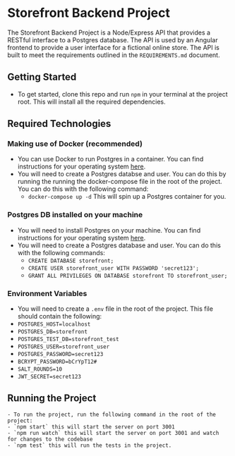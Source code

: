 # Storefront Backend Project
The Storefront Backend Project is a Node/Express API that provides a RESTful interface to a Postgres database. The API is used by an Angular frontend to provide a user interface for a fictional online store. The API is built to meet the requirements outlined in the `REQUIREMENTS.md` document.

## Getting Started
- To get started, clone this repo and run `npm` in your terminal at the project root. This will install all the required dependencies.


## Required Technologies

### Making use of Docker (recommended)
- You can use Docker to run Postgres in a container. You can find instructions for your operating system [here](https://docs.docker.com/get-docker/).
- You will need to create a Postgres databse and user. You can do this by running the running the docker-compose file in the root of the project. You can do this with the following command:
  - `docker-compose up -d`
This will spin up a Postgres container for you.
### Postgres DB installed on your machine
- You will need to install Postgres on your machine. You can find instructions for your operating system [here](https://www.postgresql.org/download/).
- You will need to create a Postgres database and user. You can do this with the following commands:
  - `CREATE DATABASE storefront;`
  - `CREATE USER storefront_user WITH PASSWORD 'secret123';`
  - `GRANT ALL PRIVILEGES ON DATABASE storefront TO storefront_user;`

### Environment Variables
- You will need to create a `.env` file in the root of the project. This file should contain the following:
 - `POSTGRES_HOST=localhost`
 - `POSTGRES_DB=storefront`
 - `POSTGRES_TEST_DB=storefront_test`
 - `POSTGRES_USER=storefront_user`
 - `POSTGRES_PASSWORD=secret123`
 - `BCRYPT_PASSWORD=bCrYpT12#`
 - `SALT_ROUNDS=10`
 - `JWT_SECRET=secret123`

 ## Running the Project
    - To run the project, run the following command in the root of the project:
    - `npm start` this will start the server on port 3001
    - `npm run watch` this will start the server on port 3001 and watch for changes to the codebase
    - `npm test` this will run the tests in the project. 


